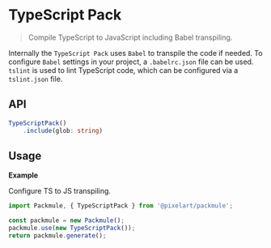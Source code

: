 # TypeScript Pack
> Compile TypeScript to JavaScript including Babel transpiling.

Internally the `TypeScript Pack` uses `Babel` to transpile the code if needed.
To configure `Babel` settings in your project, a `.babelrc.json` file can be used.
`tslint` is used to lint TypeScript code, which can be configured via a `tslint.json` file.

## API
```ts
TypeScriptPack()
    .include(glob: string)
```

## Usage

**Example**

Configure TS to JS transpiling.

```ts
import Packmule, { TypeScriptPack } from '@pixelart/packmule';

const packmule = new Packmule();
packmule.use(new TypeScriptPack());
return packmule.generate();
```

